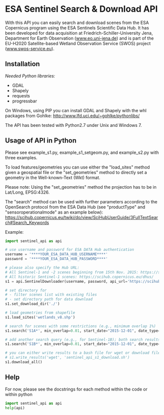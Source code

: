 ESA Sentinel Search & Download API
=====

With this API you can easily search and download scenes from the ESA Copernicus program using the ESA Sentinels Scientific Data Hub. It has been developed for data acquisition at Friedrich-Schiller-University Jena, Department for Earth Observation (www.eo.uni-jena.de) and is part of the EU-H2020 Satellite-based Wetland Observation Service (SWOS) project (www.swos-service.eu). 

Installation
-----------
*Needed Python libraries:*
* GDAL
* Shapely
* requests
* progressbar

On Windows, using PIP you can install GDAL and Shapely with the whl packages from Gohlke:
http://www.lfd.uci.edu/~gohlke/pythonlibs/

The API has been tested with Python2.7 under Unix and Windows 7.

Usage of API in Python
-----------
Please see example_s1.py, example_s1_setgeom.py, and example_s2.py with three examples. 

To load features/geometries you can use either the "load_sites" method given a geospatial file or the "set_geometries" method to directly set a geometry in the Well-known-Text (Wkt) format. 
 
Please note: Using the "set_geometries" method the projection has to be in Lat/Long, EPSG:4326. 

The "search" method can be used with further parameters according to the OpenSearch protocol from the ESA Data Hub (see "productType" and "sensoroperationalmode" as an example below): 
https://scihub.copernicus.eu/twiki/do/view/SciHubUserGuide/3FullTextSearch#Search_Keywords

Example:

```Python
import sentinel_api as api

# use username and password for ESA DATA Hub authentication
username = '****YOUR_ESA_DATA_HUB_USERNAME****'
password = '****YOUR_ESA_DATA_HUB_PASSWORD****'

# please also specify the Hub URL:
# All Sentinel-1 and -2 scenes beginning from 15th Nov. 2015: https://scihub.copernicus.eu/apihub/
# All historic Sentinel-1 scenes: https://scihub.copernicus.eu/dhus/
s1 = api.SentinelDownloader(username, password, api_url='https://scihub.copernicus.eu/apihub/')

# set directory for
# - filter scenes list with existing files
# - set directory path for data download
s1.set_download_dir('./')

# load geometries from shapefile
s1.load_sites('wetlands_v8.shp')

# search for scenes with some restrictions (e.g., minimum overlap 1%)
s1.search('S1A*', min_overlap=0.01, start_date="2015-12-01", date_type="beginPosition", productType='GRD', sensoroperationalmode='IW')

# add another search query (e.g., for Sentinel-1B); both search results will be merged
s1.search('S1B*', min_overlap=0.01, start_date="2015-12-01", date_type="beginPosition", productType='GRD', sensoroperationalmode='IW')

# you can either write results to a bash file for wget or download files directly in this script
# s1.write_results('wget', 'sentinel_api_s1_download.sh')
s1.download_all()
```

Help
-----------
For now, please see the docstrings for each method within the code or within python

```Python
import sentinel_api as api
help(api)
```
